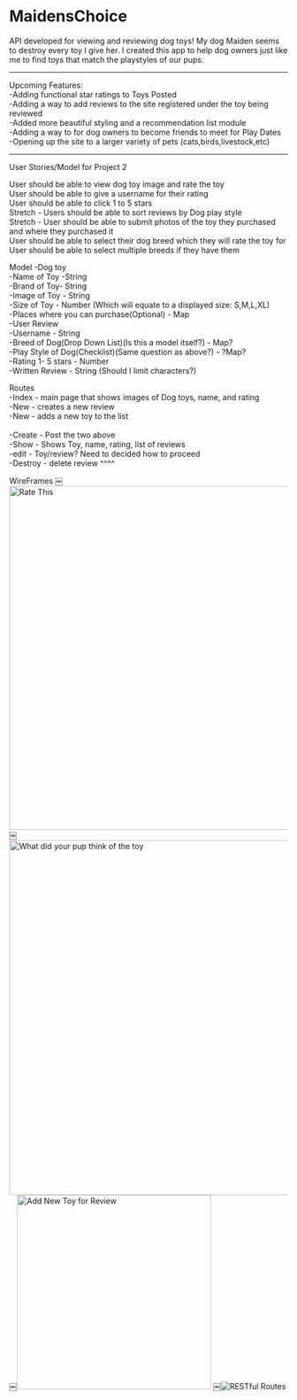 # MaidensChoice
API developed for viewing and reviewing dog toys! My dog Maiden seems to destroy every toy I give her. I created this app to help dog owners just like me to find toys that match the playstyles of our pups. 

****
Upcoming Features:<br>
-Adding functional star ratings to Toys Posted<br>
-Adding a way to add reviews to the site registered under the toy being reviewed<br>
-Added more beautiful styling and a recommendation list module<br>
-Adding a way to for dog owners to become friends to meet for Play Dates<br>
-Opening up the site to a larger variety of pets (cats,birds,livestock,etc)<br>
****

User Stories/Model for  Project 2

User should be able to view dog toy image and rate the toy <br>
User should be able to give a username for their rating<br>
User should be able to click 1 to 5 stars<br>
 Stretch - Users should be able to sort reviews by Dog play style<br>
 Stretch - User should be able to submit photos of the toy they purchased and where they purchased it<br>
User should be able to select their dog breed which they will rate the toy for<br>
User should be able to select multiple breeds if they have them<br>


Model
-Dog toy<br>
	-Name of Toy -String<br>
	-Brand of Toy- String<br>
	-Image of Toy - String<br>
 	-Size of Toy - Number (Which will equate to a displayed size: S,M,L,XL)<br>
	-Places where you can purchase(Optional) - Map<br>
-User Review<br>
	-Username - String<br>
	-Breed of Dog(Drop Down List)(Is this a model itself?)  - Map?<br>
	-Play Style of Dog(Checklist)(Same question as above?) - ?Map?<br>
	-Rating 1- 5 stars - Number<br>
	-Written Review - String (Should I limit characters?)<br>

Routes<br>
-Index - main page that shows images of Dog toys, name, and rating<br>
-New - creates a new review<br>
-New - adds a new toy to the list<br>   
-Create  - Post the two above<br>
-Show - Shows Toy, name, rating, list of reviews<br>
-edit  - Toy/review? Need to decided how to proceed<br>
-Destroy - delete review ^^^^<br>

WireFrames
￼<img width="621" alt="Rate This" src="https://user-images.githubusercontent.com/75276378/125528062-36cbc9c7-ac69-43a6-b7ce-e6987271dde4.png">
￼<img width="641" alt="What did your pup think of the toy" src="https://user-images.githubusercontent.com/75276378/125528146-b9a85824-0a58-40c8-91ca-067ffb2f83b4.png">
￼<img width="351" alt="Add New Toy for Review" src="https://user-images.githubusercontent.com/75276378/125528162-83007891-17f2-444d-a5a4-fdc9541dbda9.png">
￼![RESTful Routes](https://user-images.githubusercontent.com/75276378/125528179-1a1f9348-d342-4e4a-af80-86ad932ea0f0.jpeg)
